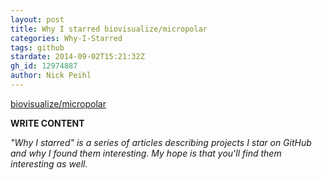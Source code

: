 ```yaml
---
layout: post
title: Why I starred biovisualize/micropolar
categories: Why-I-Starred
tags: github
stardate: 2014-09-02T15:21:32Z
gh_id: 12974887
author: Nick Peihl
---
```


[biovisualize/micropolar](star.repo.html_url)

**WRITE CONTENT**

*"Why I starred" is a series of articles describing projects I star on GitHub and why I found them interesting. My hope is that you'll find them interesting as well.*


